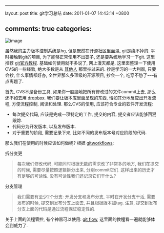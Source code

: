
---
layout: post
title: git学习总结
date: 2011-01-07 14:43:14 +0800

comments: true
categories: 
---

![image](http://lh5.ggpht.com/_UL5xJ4XsSh8/TO5reHrOWVI/AAAAAAAAAy8/6IufPsBgZQE/GIT-cheatsheet.jpg?imgmax=800)

虽然我的主力版本控制系统是hg, 但是既然在开源社区里面混, git是绕不掉的.
平时接触到git的项目, 为了能够正常使用不出篓子, 还是要系统地学习一下git.
这里推荐 [git官方教程](http://git-scm.com/). 基础如何使用就不多说了,
网上漫天都是, 这里面整理一下使用CVS的一些经验, 绝大多数是从
[其他人](http://www.jeffkit.info/2010/12/885/) 那里抄过来的.
抄是学习的一大利器, 只要会抄, 什么事情都好办,
全世界那么多顶级的开源项目, 抄会一个, 吃穿不愁了---有点离题了.

首先, CVS不是备份工具, 如果你一股脑地把所有修改过的文件commit上去,
那么还不如去用 [dropbox](http://www.dropbox.com/).
我们要让版本库里面呈现的东西, 恰如其分地反应出开发流程, 方便流程控制,
阅读和处理. 那么CVS的使用, 应该符合专业的软件开发流程:

-   每次提交代码, 应该是完成一项特定的工作, 提交的内容,
    提交者应该能够回溯跟踪.
-   代码分为开发版本, 以及发布版本.
-   对于重要的阶段, 需要记录下来, 比如不同的发布版本号对应阶段的代码.

那么我们在使用的时候应该如何做呢? 根据
[gitworkflows](http://www.kernel.org/pub/software/scm/git/docs/gitworkflows.html):

拆分变更

> 每次我们修改代码, 可能同时根据无数的需求改了非常多的地方,
> 我们在提交的时候, 需要尽量按照逻辑拆分出来, 分别commit它们.
> 这样出来的历史才有足够的可读性. 没有可读性我们还记录它们干什么?

分支管理

> 我们需要有至少2个分支: 开发分支和发布分支, 平时在开发分支干活,
> 需要发布的时候, 提交到发布分支上面去, 并且根据版本加tag. 注意,
> 提交到发布分支上面的代码是通过流程保证稳定性的.

关于上面的流程管控, 有个神器可以使用: [git
flow](http://www.jeffkit.info/2010/12/842/),
这里面的教程看一遍就能够体会到威力了.